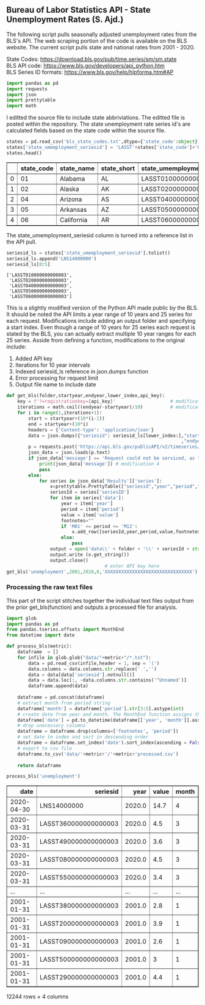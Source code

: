 ## Bureau of Labor Statistics API - State Unemployment Rates (S. Ajd.)

The following script pulls seasonally adjusted unemployment rates from the BLS's API. The web scraping portion of the code is available on the BLS website. The current script pulls state and national rates from 2001 - 2020. 

State Codes: https://download.bls.gov/pub/time.series/sm/sm.state
<br>BLS API code: https://www.bls.gov/developers/api_python.htm
<br>BLS Series ID formats: https://www.bls.gov/help/hlpforma.htm#AP



```python
import pandas as pd
import requests
import json
import prettytable
import math
```

I editted the source file to include state abbriviations. The editted file is posted within the repository. The state unemployment rate series id's are calculated fields based on the state code within the source file.


```python
states = pd.read_csv('bls_state_codes.txt',dtype={'state_code':object})
states['state_umemployment_seriesid'] = 'LASST'+states['state_code']+'0000000000003' 
states.head()
```




<div>
<table border="1" class="dataframe">
  <thead>
    <tr style="text-align: right;">
      <th></th>
      <th>state_code</th>
      <th>state_name</th>
      <th>state_short</th>
      <th>state_umemployment_seriesid</th>
    </tr>
  </thead>
  <tbody>
    <tr>
      <td>0</td>
      <td>01</td>
      <td>Alabama</td>
      <td>AL</td>
      <td>LASST010000000000003</td>
    </tr>
    <tr>
      <td>1</td>
      <td>02</td>
      <td>Alaska</td>
      <td>AK</td>
      <td>LASST020000000000003</td>
    </tr>
    <tr>
      <td>2</td>
      <td>04</td>
      <td>Arizona</td>
      <td>AS</td>
      <td>LASST040000000000003</td>
    </tr>
    <tr>
      <td>3</td>
      <td>05</td>
      <td>Arkansas</td>
      <td>AZ</td>
      <td>LASST050000000000003</td>
    </tr>
    <tr>
      <td>4</td>
      <td>06</td>
      <td>California</td>
      <td>AR</td>
      <td>LASST060000000000003</td>
    </tr>
  </tbody>
</table>
</div>



The state_umemployment_seriesid column is turned into a reference list in the API pull.


```python
seriesid_ls = states['state_umemployment_seriesid'].tolist()
seriesid_ls.append('LNS14000000')
seriesid_ls[0:5]
```




    ['LASST010000000000003',
     'LASST020000000000003',
     'LASST040000000000003',
     'LASST050000000000003',
     'LASST060000000000003']



This is a slightly modified version of the Python API made public by the BLS. It should be noted the API limits a year range of 10 years and 25 series for each request. Modifications include adding an output folder and specifying a start index. Even though a range of 10 years for 25 series each request is stated by the BLS, you can actually extract multiple 10 year ranges for each 25 series. Asside from defining a function, modifications to the original include:
1. Added API key
2. Iterations for 10 year intervals 
3. Indexed seriesid_ls reference in json.dumps function
4. Error processing for request limit
5. Output file name to include date


```python
def get_bls(folder,startyear,endyear,lower_index,api_key):
    key = f'?=registrationkey={api_key}'                    # modification 1
    iterations = math.ceil((endyear-startyear)/10)          # modification 2
    for i in range(1,iterations+1):
        start = startyear+(10*(i-1))
        end = startyear+(10*i)
        headers = {'Content-type': 'application/json'}
        data = json.dumps({"seriesid": seriesid_ls[lower_index:],"startyear": str(start)  # modification 3
                                                                ,"endyear": str(end)})         
        p = requests.post('https://api.bls.gov/publicAPI/v2/timeseries/data/'+key, data=data, headers=headers)
        json_data = json.loads(p.text)
        if json_data['message'] == 'Request could not be serviced, as the daily threshold for total number of requests allocated to the user has been reached.':
            print(json_data['message']) # modification 4
            pass
        else:
            for series in json_data['Results']['series']:
                x=prettytable.PrettyTable(["seriesid","year","period","value","footnotes"])
                seriesId = series['seriesID']
                for item in series['data']:
                    year = item['year']
                    period = item['period']
                    value = item['value']
                    footnotes=""
                    if 'M01' <= period <= 'M12':
                        x.add_row([seriesId,year,period,value,footnotes[0:-1]])
                    else:
                        pass
                output = open('data\\' + folder + '\\' + seriesId + str(start) + '-' + str(end)+'.txt','w') # modification 4
                output.write (x.get_string())
                output.close()  
                                    # enter API key here
get_bls('unemployment',2001,2020,0,'XXXXXXXXXXXXXXXXXXXXXXXXXXXXXXXX') 
```

### Processing the raw text files

This part of the script stitches together the individual text files output from the prior get_bls(function) and outputs a processed file for analysis.


```python
import glob
import pandas as pd
from pandas.tseries.offsets import MonthEnd
from datetime import date
```


```python
def process_bls(metric):
    dataframe  = []
    for infile in glob.glob("data/"+metric+"/*.txt"):
        data = pd.read_csv(infile,header = 1, sep = '|')
        data.columns = data.columns.str.replace(' ','')
        data = data[data['seriesid'].notnull()]
        data = data.loc[:, ~data.columns.str.contains('^Unnamed')]
        dataframe.append(data)
    
    dataframe = pd.concat(dataframe)
    # extract month from period string
    dataframe['month'] = dataframe['period'].str[3:5].astype(int)
    # create date from year and month. The MonthEnd function assigns the last day of the month to the date column
    dataframe['date'] = pd.to_datetime(dataframe[['year', 'month']].assign(DAY=1)) + MonthEnd(1)
    # drop unecessary columns
    dataframe = dataframe.drop(columns=['footnotes', 'period'])
    # set date to index and sort in descending order
    dataframe = dataframe.set_index('date').sort_index(ascending = False)
    # export to csv file
    dataframe.to_csv('data/'+metric+'/'+metric+'processed.csv')
        
    return dataframe

process_bls('unemployment')
```




<div>
<table border="1" class="dataframe">
  <thead>
    <tr style="text-align: right;">
      <th>date</th>
      <th>seriesid</th>
      <th>year</th>
      <th>value</th>
      <th>month</th>
    </tr>
  </thead>
  <tbody>
    <tr>
      <td>2020-04-30</td>
      <td>LNS14000000</td>
      <td>2020.0</td>
      <td>14.7</td>
      <td>4</td>
    </tr>
    <tr>
      <td>2020-03-31</td>
      <td>LASST360000000000003</td>
      <td>2020.0</td>
      <td>4.5</td>
      <td>3</td>
    </tr>
    <tr>
      <td>2020-03-31</td>
      <td>LASST490000000000003</td>
      <td>2020.0</td>
      <td>3.6</td>
      <td>3</td>
    </tr>
    <tr>
      <td>2020-03-31</td>
      <td>LASST080000000000003</td>
      <td>2020.0</td>
      <td>4.5</td>
      <td>3</td>
    </tr>
    <tr>
      <td>2020-03-31</td>
      <td>LASST550000000000003</td>
      <td>2020.0</td>
      <td>3.4</td>
      <td>3</td>
    </tr>
    <tr>
      <td>...</td>
      <td>...</td>
      <td>...</td>
      <td>...</td>
      <td>...</td>
    </tr>
    <tr>
      <td>2001-01-31</td>
      <td>LASST380000000000003</td>
      <td>2001.0</td>
      <td>2.8</td>
      <td>1</td>
    </tr>
    <tr>
      <td>2001-01-31</td>
      <td>LASST200000000000003</td>
      <td>2001.0</td>
      <td>3.9</td>
      <td>1</td>
    </tr>
    <tr>
      <td>2001-01-31</td>
      <td>LASST090000000000003</td>
      <td>2001.0</td>
      <td>2.6</td>
      <td>1</td>
    </tr>
    <tr>
      <td>2001-01-31</td>
      <td>LASST500000000000003</td>
      <td>2001.0</td>
      <td>3</td>
      <td>1</td>
    </tr>
    <tr>
      <td>2001-01-31</td>
      <td>LASST290000000000003</td>
      <td>2001.0</td>
      <td>4.4</td>
      <td>1</td>
    </tr>
  </tbody>
</table>
<p>12244 rows × 4 columns</p>
</div>


